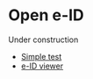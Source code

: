 # Open e-ID

Under construction

* [Simple test](https://e-id.github.io/test.html)
* [e-ID viewer](https://e-id.github.io/viewer)


